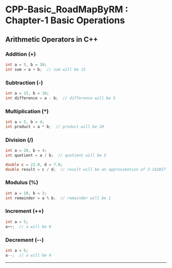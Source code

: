 # CPP-Basic_RoadMapByRM : Chapter-1 Basic Operations

## Arithmetic Operators in C++

### Addition (+)
```cpp
int a = 5, b = 10;
int sum = a + b;  // sum will be 15
```

### Subtraction (-)
```cpp
int a = 15, b = 10;
int difference = a - b;  // difference will be 5
```

### Multiplication (*)
```cpp
int a = 5, b = 4;
int product = a * b;  // product will be 20
```

### Division (/)
```cpp
int a = 20, b = 4;
int quotient = a / b;  // quotient will be 5

double c = 22.0, d = 7.0;
double result = c / d;  // result will be an approximation of 3.142857
```

### Modulus (%)
```cpp
int a = 10, b = 3;
int remainder = a % b;  // remainder will be 1
```

### Increment (++)
```cpp
int a = 5;
a++;  // a will be 6
```

### Decrement (--)
```cpp
int a = 5;
a--;  // a will be 4
```

---